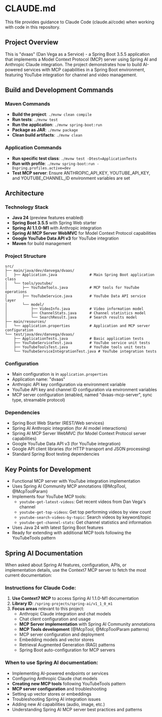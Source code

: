 # CLAUDE.md

This file provides guidance to Claude Code (claude.ai/code) when working with code in this repository.

## Project Overview

This is "dvaas" (Dan Vega as a Service) - a Spring Boot 3.5.5 application that implements a Model Context Protocol (MCP) server using Spring AI and Anthropic Claude integration. The project demonstrates how to build AI-powered services with MCP capabilities in a Spring Boot environment, featuring YouTube integration for channel and video management.

## Build and Development Commands

### Maven Commands
- **Build the project**: `./mvnw clean compile`
- **Run tests**: `./mvnw test`
- **Run the application**: `./mvnw spring-boot:run`
- **Package as JAR**: `./mvnw package`
- **Clean build artifacts**: `./mvnw clean`

### Application Commands
- **Run specific test class**: `./mvnw test -Dtest=ApplicationTests`
- **Run with profile**: `./mvnw spring-boot:run -Dspring.profiles.active=dev`
- **Test MCP server**: Ensure ANTHROPIC_API_KEY, YOUTUBE_API_KEY, and YOUTUBE_CHANNEL_ID environment variables are set

## Architecture

### Technology Stack
- **Java 24** (preview features enabled)
- **Spring Boot 3.5.5** with Spring Web starter
- **Spring AI 1.1.0-M1** with Anthropic integration
- **Spring AI MCP Server WebMVC** for Model Context Protocol capabilities
- **Google YouTube Data API v3** for YouTube integration
- **Maven** for build management

### Project Structure
```
src/
├── main/java/dev/danvega/dvaas/
│   ├── Application.java               # Main Spring Boot application class
│   └── tools/youtube/
│       ├── YouTubeTools.java          # MCP tools for YouTube operations
│       ├── YouTubeService.java        # YouTube Data API service layer
│       └── model/
│           ├── VideoInfo.java         # Video information model
│           ├── ChannelStats.java      # Channel statistics model
│           └── SearchResult.java      # Search results model
├── main/resources/
│   └── application.properties         # Application and MCP server configuration
└── test/java/dev/danvega/dvaas/
    ├── ApplicationTests.java          # Basic application tests
    ├── YouTubeServiceTest.java        # YouTube service unit tests
    ├── YouTubeToolsTest.java          # YouTube tools unit tests
    └── YouTubeServiceIntegrationTest.java # YouTube integration tests
```

### Configuration
- Main configuration is in `application.properties`
- Application name: "dvaas"
- Anthropic API key configuration via environment variable
- YouTube API key and channel ID configuration via environment variables
- MCP server configuration (enabled, named "dvaas-mcp-server", sync type, streamable protocol)

### Dependencies
- Spring Boot Web Starter (REST/Web services)
- Spring AI Anthropic integration (for AI model interactions)
- Spring AI MCP Server WebMVC (for Model Context Protocol server capabilities)
- Google YouTube Data API v3 (for YouTube integration)
- Google API client libraries (for HTTP transport and JSON processing)
- Standard Spring Boot testing dependencies

## Key Points for Development
- Functional MCP server with YouTube integration implementation
- Uses Spring AI Community MCP annotations (@McpTool, @McpToolParam)
- Implements four YouTube MCP tools:
  - `youtube-get-latest-videos`: Get recent videos from Dan Vega's channel
  - `youtube-get-top-videos`: Get top performing videos by view count
  - `youtube-search-videos-by-topic`: Search videos by keyword/topic
  - `youtube-get-channel-stats`: Get channel statistics and information
- Uses Java 24 with latest Spring Boot features
- Ready for extending with additional MCP tools following the YouTubeTools pattern

## Spring AI Documentation

When asked about Spring AI features, configuration, APIs, or implementation details, use the Context7 MCP server to fetch the most current documentation:

### Instructions for Claude Code:
1. **Use Context7 MCP** to access Spring AI 1.1.0-M1 documentation
2. **Library ID**: `/spring-projects/spring-ai/v1_1_0_m1`
3. **Focus areas** relevant to this project:
   - Anthropic Claude integration and chat models
   - Chat client configuration and usage
   - **MCP Server implementation** with Spring AI Community annotations
   - **MCP Tools development** (@McpTool, @McpToolParam patterns)
   - MCP server configuration and deployment
   - Embedding models and vector stores
   - Retrieval Augmented Generation (RAG) patterns
   - Spring Boot auto-configuration for MCP servers

### When to use Spring AI documentation:
- Implementing AI-powered endpoints or services
- Configuring Anthropic Claude chat models
- **Creating new MCP tools** following YouTubeTools pattern
- **MCP server configuration** and troubleshooting
- Setting up vector stores or embeddings
- Troubleshooting Spring AI integration issues
- Adding new AI capabilities (audio, image, etc.)
- Understanding Spring AI MCP server best practices and patterns